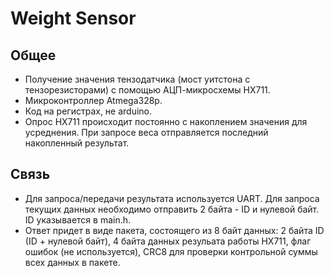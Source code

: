 # Weight Sensor

## Общее
- Получение значения тензодатчика (мост уитстона с тензорезисторами) с помощью АЦП-микросхемы HX711. 
- Микроконтроллер Atmega328p. 
- Код на регистрах, не arduino. 
- Опрос HX711 происходит постоянно с накоплением значения для усреднения. При запросе веса отправляется последний накопленный результат.

## Связь
- Для запроса/передачи результата используется UART. Для запроса текущих данных необходимо отправить 2 байта - ID и нулевой байт. ID указывается в main.h.
- Ответ придет в виде пакета, состоящего из 8 байт данных: 2 байта ID (ID + нулевой байт), 4 байта данных резульата работы HX711, флаг ошибок (не используется), CRC8 для проверки контрольной суммы всех данных в пакете.
